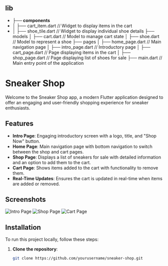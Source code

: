 ## lib
- **├── components**
- │   ├── cart_item.dart       // Widget to display items in the cart
- │   ├── shoe_tile.dart        // Widget to display individual shoe details
├── models
│   ├── cart.dart             // Model to manage cart state
│   ├── shoe.dart             // Model to represent a shoe
├── pages
│   ├── home_page.dart        // Main navigation page
│   ├── intro_page.dart       // Introductory page
│   ├── cart_page.dart        // Page displaying items in the cart
│   ├── shop_page.dart        // Page displaying list of shoes for sale
├── main.dart                 // Main entry point of the application

# Sneaker Shop

Welcome to the Sneaker Shop app, a modern Flutter application designed to offer an engaging and user-friendly shopping experience for sneaker enthusiasts. 

## Features

- **Intro Page**: Engaging introductory screen with a logo, title, and "Shop Now" button.
- **Home Page**: Main navigation page with bottom navigation to switch between the shop and cart pages.
- **Shop Page**: Displays a list of sneakers for sale with detailed information and an option to add them to the cart.
- **Cart Page**: Shows items added to the cart with functionality to remove them.
- **Real-Time Updates**: Ensures the cart is updated in real-time when items are added or removed.

## Screenshots

![Intro Page](path/to/intro_page_screenshot.png)
![Shop Page](path/to/shop_page_screenshot.png)
![Cart Page](path/to/cart_page_screenshot.png)

## Installation

To run this project locally, follow these steps:

1. **Clone the repository**:
   ```sh
   git clone https://github.com/yourusername/sneaker-shop.git
